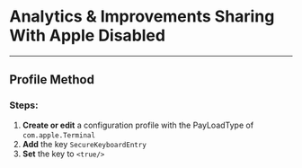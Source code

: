 # Analytics & Improvements Sharing With Apple Disabled
------------------------------------
## Profile Method
### Steps:

1. **Create or edit** a configuration profile with the PayLoadType of
```com.apple.Terminal```
2. **Add** the key ```SecureKeyboardEntry``` 
3. **Set** the key to ```<true/>```